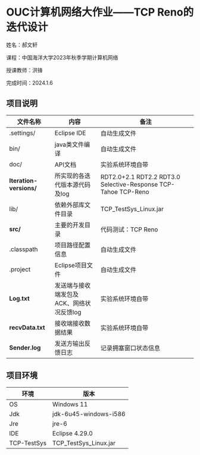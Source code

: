 # OUC计算机网络大作业——TCP Reno的迭代设计

姓名：郝文轩

课程：中国海洋大学2023年秋季学期计算机网络

授课教师：洪锋

完成时间：2024.1.6

## 项目说明

| 文件名称                | 内容                                     | 备注                                                         |
| ----------------------- | ---------------------------------------- | ------------------------------------------------------------ |
| .settings/              | Eclipse IDE                              | 自动生成文件                                                 |
| bin/                    | java类文件编译                           | 自动生成文件                                                 |
| doc/                    | API文档                                  | 实验系统环境自带                                             |
| **Iteration-versions/** | 所实现的各迭代版本源代码及log            | RDT2.0+2.1 RDT2.2 RDT3.0 Selective-Response TCP-Tahoe TCP-Reno |
| lib/                    | 依赖外部库文件目录                       | TCP_TestSys_Linux.jar                                        |
| **src/**                | 主要的开发目录                           | 代码测试：TCP Reno                                           |
| .classpath              | 项目路径配置信息                         | 自动生成文件                                                 |
| .project                | Eclipse项目文件                          | 自动生成文件                                                 |
| **Log.txt**             | 发送端与接收端发包及ACK、网络状况反馈log | 实验系统环境自带                                             |
| **recvData.txt**        | 接收端接收数据结果                       | 实验系统环境自带                                             |
| **Sender.log**          | 发送方输出反馈日志                       | 记录拥塞窗口状态信息                                         |

## 项目环境

| 环境        | 版本                  |
| ----------- | --------------------- |
| OS          | Windows 11            |
| Jdk         | jdk-6u45-windows-i586 |
| Jre         | jre-6                 |
| IDE         | Eclipse 4.29.0        |
| TCP-TestSys | TCP_TestSys_Linux.jar |



